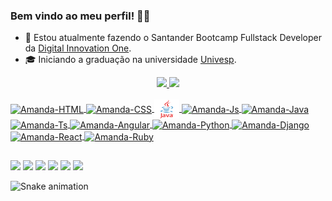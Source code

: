 ### Bem vindo ao meu perfil! 🚀🚀

-  📓 Estou atualmente fazendo o Santander Bootcamp Fullstack Developer da [Digital Innovation One](https://digitalinnovation.one/).
-  🎓 Iniciando a graduação na universidade [Univesp](https://ava.univesp.br/ultra/institution-page/).
<div align="center">
  <a href="https://github.com/Amanda-ribeiiro">
  <img height="167em" src="https://github-readme-stats.vercel.app/api?username=Amanda-ribeiiro&show_icons=true&theme=cobalt&include_all_commits=true&count_private=true"/>
  <img height="167em" src="https://github-readme-stats.vercel.app/api/top-langs/?username=Amanda-ribeiiro&layout=compact&langs_count=7&theme=radical"/>
</div>
  <div style="display: inline_block"><br>
  <img align="center" alt="Amanda-HTML" height="30" width="40" src="https://github.com/Amanda-ribeiiro/devicon/blob/master/icons/html5/html5-original.svg">
  <img align="center" alt="Amanda-CSS" height="30" width="40" src="https://github.com/Amanda-ribeiiro/devicon/blob/master/icons/css3/css3-original.svg">  
  <img align="center" alt="Amanda-JavaScript" height="30" width="40" src="https://github.com/devicons/devicon/blob/master/icons/java/java-original-wordmark.svg">  
  <img align="center" alt="Amanda-Js" height="30" width="40" src="https://github.com/Amanda-ribeiiro/devicon/blob/master/icons/javascript/javascript-original.svg">
  <img align="center" alt="Amanda-Java" height="30" width="40" src="https://github.com/Amanda-ribeiiro/devicon/blob/master/icons/java/java-original.svg">
  <img align="center" alt="Amanda-Ts" height="30" width="40" src="https://github.com/Amanda-ribeiiro/devicon/blob/master/icons/typescript/typescript-original.svg">
  <img align="center" alt="Amanda-Angular" height="30" width="40" src="https://github.com/Amanda-ribeiiro/devicon/blob/master/icons/angularjs/angularjs-original.svg">
  <img align="center" alt="Amanda-Python" height="30" width="40" src="https://github.com/Amanda-ribeiiro/devicon/blob/master/icons/python/python-original.svg">
  <img align="center" alt="Amanda-Django" height="30" width="40" src="https://github.com/Amanda-ribeiiro/devicon/blob/master/icons/django/django-plain-wordmark.svg">
  <img align="center" alt="Amanda-React" height="30" width="40" src="https://github.com/Amanda-ribeiiro/devicon/blob/master/icons/react/react-original.svg">
  <img align="center" alt="Amanda-Ruby" height="30" width="40" src="https://github.com/Amanda-ribeiiro/devicon/blob/master/icons/ruby/ruby-original.svg">
</div>
  
  ##
  
<div> 
  <a href = "mailto:dadaribeiro.ar@gmail.com"><img src="https://img.shields.io/badge/-Gmail-%23333?style=for-the-badge&logo=gmail&logoColor=white" target="_blank"></a>
  <a href = "https://www.instagram.com/ama.ndarc/" target="_blank"><img src="https://img.shields.io/badge/-Instagram-%23E4405F?style=for-the-badge&logo=instagram&logoColor=white" target="_blank"></a>
 	<a href = "https://twitter.com/daaribeiro_" target="_blank"><img src="https://img.shields.io/badge/Twitter-1DA1F2?style=for-the-badge&logo=twitter&logoColor=white" target="_blank"></a> 
  <a href = "mailto:amandaribeiro.c@outlook.com"><img src="https://img.shields.io/badge/Microsoft_Outlook-0078D4?style=for-the-badge&logo=microsoft-outlook&logoColor=white"target="_blank"></a>
  <a href = "https://api.whatsapp.com/send?phone=5511988737090"><img src="https://img.shields.io/badge/WhatsApp-25D366?style=for-the-badge&logo=whatsapp&logoColor=white"target="_blank"></a>
  <a href = "https://www.linkedin.com/in/amandarcerqueira/" target="_blank"><img src="https://img.shields.io/badge/-LinkedIn-%230077B5?style=for-the-badge&logo=linkedin&logoColor=white" target="_blank"></a> 

![Snake animation](https://github.com/Amanda-ribeiiro/Amanda-ribeiiro/blob/output/github-contribution-grid-snake.svg)

 </div>
  
